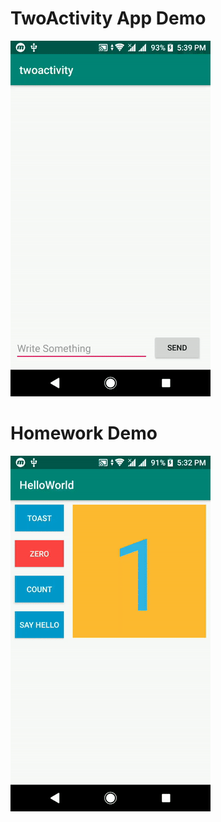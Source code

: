 # TwoActivity App Demo
![Demo](../gif/twoactivity.gif)

# Homework Demo
![Demo](../gif/homework.gif)

